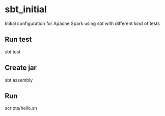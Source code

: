 # sbt_initial
Initial configuration for Apache Spark using sbt with different kind of tests

## Run test
sbt test

## Create jar
sbt assembly

## Run
scripts/hello.sh <something>